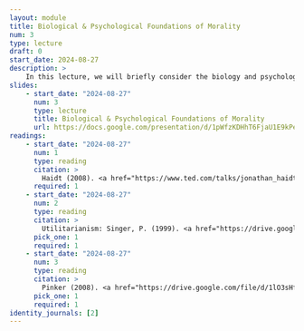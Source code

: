 ```yaml
---
layout: module
title: Biological & Psychological Foundations of Morality
num: 3
type: lecture
draft: 0
start_date: 2024-08-27
description: >
    In this lecture, we will briefly consider the biology and psychology of moral decision-making. This includes examining the ways that humans tend to respond to certain situations, and how these tendencies can be diminished and amplified through our technologies.
slides: 
    - start_date: "2024-08-27"
      num: 3
      type: lecture
      title: Biological & Psychological Foundations of Morality
      url: https://docs.google.com/presentation/d/1pWfzKDHhT6FjaU1E9kPe09a5PO0P5qsN/edit?usp=sharing&ouid=113376576186080604800&rtpof=true&sd=true
readings: 
    - start_date: "2024-08-27"
      num: 1
      type: reading
      citation: >
        Haidt (2008). <a href="https://www.ted.com/talks/jonathan_haidt_the_moral_roots_of_liberals_and_conservatives" target="_blank">The Moral Roots of Liberals and Conservatives</a>. Ted Talk.
      required: 1
    - start_date: "2024-08-27"
      num: 2
      type: reading
      citation: >
        Utilitarianism: Singer, P. (1999). <a href="https://drive.google.com/file/d/1DS0CntxFftAZelc845kq4AYwkC7G4YUT/view?usp=drive_link" target="_blank">The Singer Solution to World Poverty</a>. New York Times Magazine.
      pick_one: 1
      required: 1
    - start_date: "2024-08-27"
      num: 3
      type: reading
      citation: >
        Pinker (2008). <a href="https://drive.google.com/file/d/1lO3sHfqDP9LpSsLAuZiBNn5lusfckWLc/view?usp=sharing" target="_blank">The Moral Instinct</a>. New York Times
      pick_one: 1
      required: 1
identity_journals: [2]
---
```




